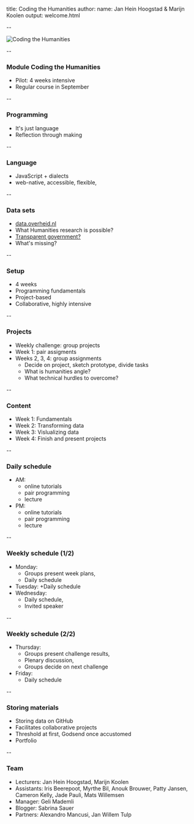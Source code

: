 title: Coding the Humanities
author:
	name: Jan Hein Hoogstad & Marijn Koolen
output: welcome.html

--

![Coding the Humanities](images/cth-logo.svg)

--

### Module Coding the Humanities

+ Pilot: 4 weeks intensive 
+ Regular course in September

--

### Programming

+ It's just language
+ Reflection through making

--

### Language 

+ JavaScript + dialects
+ web-native, accessible, flexible, 

--

### Data sets

+ [data.overheid.nl](https://data.overheid.nl/)
+ What Humanities research is possible?
+ [Transparent government?](https://medium.com/gov-transparency/open-data-portal-netherlands-broken-links-ee6117ee10b3)
+ What's missing?

--

### Setup

+ 4 weeks
+ Programming fundamentals
+ Project-based
+ Collaborative, highly intensive

--

### Projects

+ Weekly challenge: group projects
+ Week 1: pair assigments
+ Weeks 2, 3, 4: group assignments
  + Decide on project, sketch prototype, divide tasks
  + What is humanities angle?
  + What technical hurdles to overcome?


-- 

### Content

+ Week 1: Fundamentals
+ Week 2: Transforming data
+ Week 3: Vislualizing data
+ Week 4: Finish and present projects

--

### Daily schedule

+ AM: 
  + online tutorials
  + pair programming
  + lecture
+ PM: 
  + online tutorials
  + pair programming
  + lecture

--

### Weekly schedule (1/2)

+ Monday: 
  + Groups present week plans, 
  + Daily schedule
+ Tuesday: 
  +Daily schedule
+ Wednesday: 
  + Daily schedule, 
  + Invited speaker

--

### Weekly schedule (2/2)

+ Thursday: 
  + Groups present challenge results, 
  + Plenary discussion, 
  + Groups decide on next challenge
+ Friday: 
  + Daily schedule

--

### Storing materials

+ Storing data on GitHub
+ Facilitates collaborative projects
+ Threshold at first, Godsend once accustomed
+ Portfolio

--

### Team

+ Lecturers: Jan Hein Hoogstad, Marijn Koolen
+ Assistants: Iris Beerepoot, Myrthe Bil, Anouk Brouwer, Patty Jansen, Cameron Kelly, Jade Pauli, Mats Willemsen
+ Manager: Geli Mademli
+ Blogger: Sabrina Sauer
+ Partners: Alexandro Mancusi, Jan Willem Tulp
